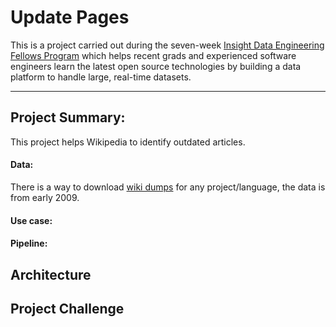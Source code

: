 # Update Pages 
This is a project carried out during the seven-week [Insight Data Engineering Fellows Program](https://www.insightdataengineering.com/) which helps recent grads and experienced software engineers learn the latest open source technologies by building a data platform to handle large, real-time datasets.

---

## Project Summary:
This project helps Wikipedia to identify outdated articles. 

#### Data:
There is a way to download [wiki dumps](https://dumps.wikimedia.org/) for any project/language, the data is from early 2009. 

#### Use case:

#### Pipeline:


## Architecture

## Project Challenge



